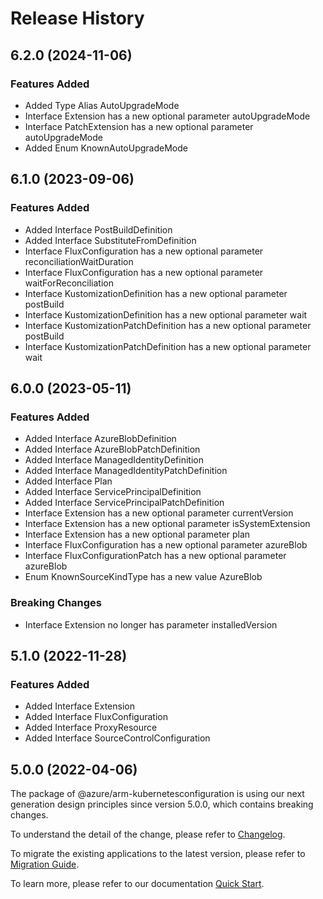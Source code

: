 # Release History
    
## 6.2.0 (2024-11-06)
    
### Features Added

  - Added Type Alias AutoUpgradeMode
  - Interface Extension has a new optional parameter autoUpgradeMode
  - Interface PatchExtension has a new optional parameter autoUpgradeMode
  - Added Enum KnownAutoUpgradeMode
    
    
## 6.1.0 (2023-09-06)
    
### Features Added

  - Added Interface PostBuildDefinition
  - Added Interface SubstituteFromDefinition
  - Interface FluxConfiguration has a new optional parameter reconciliationWaitDuration
  - Interface FluxConfiguration has a new optional parameter waitForReconciliation
  - Interface KustomizationDefinition has a new optional parameter postBuild
  - Interface KustomizationDefinition has a new optional parameter wait
  - Interface KustomizationPatchDefinition has a new optional parameter postBuild
  - Interface KustomizationPatchDefinition has a new optional parameter wait
    
    
## 6.0.0 (2023-05-11)
    
### Features Added

  - Added Interface AzureBlobDefinition
  - Added Interface AzureBlobPatchDefinition
  - Added Interface ManagedIdentityDefinition
  - Added Interface ManagedIdentityPatchDefinition
  - Added Interface Plan
  - Added Interface ServicePrincipalDefinition
  - Added Interface ServicePrincipalPatchDefinition
  - Interface Extension has a new optional parameter currentVersion
  - Interface Extension has a new optional parameter isSystemExtension
  - Interface Extension has a new optional parameter plan
  - Interface FluxConfiguration has a new optional parameter azureBlob
  - Interface FluxConfigurationPatch has a new optional parameter azureBlob
  - Enum KnownSourceKindType has a new value AzureBlob

### Breaking Changes

  - Interface Extension no longer has parameter installedVersion
    
    
## 5.1.0 (2022-11-28)
    
### Features Added

  - Added Interface Extension
  - Added Interface FluxConfiguration
  - Added Interface ProxyResource
  - Added Interface SourceControlConfiguration
    
    
## 5.0.0 (2022-04-06)

The package of @azure/arm-kubernetesconfiguration is using our next generation design principles since version 5.0.0, which contains breaking changes.

To understand the detail of the change, please refer to [Changelog](https://aka.ms/js-track2-changelog).

To migrate the existing applications to the latest version, please refer to [Migration Guide](https://aka.ms/js-track2-migration-guide).

To learn more, please refer to our documentation [Quick Start](https://aka.ms/azsdk/js/mgmt/quickstart).
